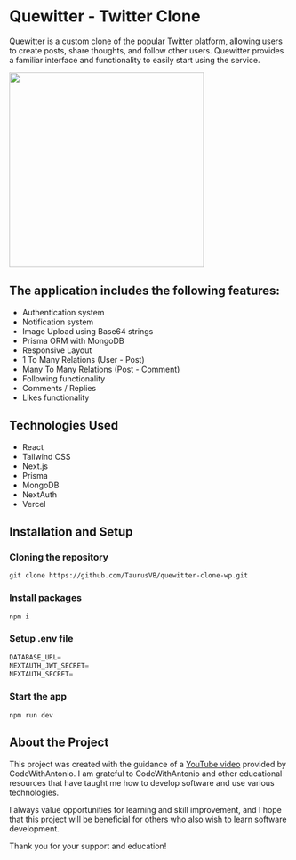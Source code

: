 # Quewitter - Twitter Clone

Quewitter is a custom clone of the popular Twitter platform, allowing users to create posts, share thoughts, and follow other users. Quewitter provides a familiar interface and functionality to easily start using the service.
<div align="left">
  <img height="350" src="https://res.cloudinary.com/dvlinx4rz/image/upload/v1700134355/twitter-clon_vo0iif.png"  />
</div>

###

## The application includes the following features:

- Authentication system
- Notification system
- Image Upload using Base64 strings
- Prisma ORM with MongoDB
- Responsive Layout
- 1 To Many Relations (User - Post)
- Many To Many Relations (Post - Comment)
- Following functionality
- Comments / Replies
- Likes functionality

 ## Technologies Used

- React
- Tailwind CSS
- Next.js
- Prisma
- MongoDB
- NextAuth
- Vercel

## Installation and Setup

### Cloning the repository

```shell
git clone https://github.com/TaurusVB/quewitter-clone-wp.git
```

### Install packages

```shell
npm i
```

### Setup .env file

```js
DATABASE_URL=
NEXTAUTH_JWT_SECRET=
NEXTAUTH_SECRET=
```

### Start the app

```shell
npm run dev
```

## About the Project

This project was created with the guidance of a [YouTube video](https://www.youtube.com/watch?v=ytkG7RT6SvU&list=LL&index=1&ab_channel=CodeWithAntonio) provided by CodeWithAntonio. I am grateful to CodeWithAntonio and other educational resources that have taught me how to develop software and use various technologies.

I always value opportunities for learning and skill improvement, and I hope that this project will be beneficial for others who also wish to learn software development.

Thank you for your support and education!


